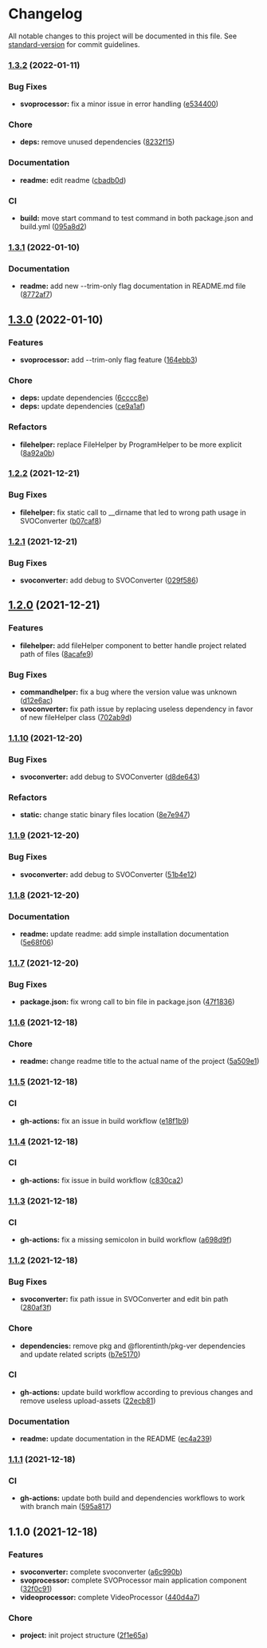 # Changelog

All notable changes to this project will be documented in this file. See [standard-version](https://github.com/conventional-changelog/standard-version) for commit guidelines.

### [1.3.2](https://github.com/FlorentinTh/svo-processor/compare/v1.3.1...v1.3.2) (2022-01-11)


### Bug Fixes

* **svoprocessor:** fix a minor issue in error handling ([e534400](https://github.com/FlorentinTh/svo-processor/commit/e534400563c5e372385fa3551c2e31d83e1c0f45))


### Chore

* **deps:** remove unused dependencies ([8232f15](https://github.com/FlorentinTh/svo-processor/commit/8232f15b9c26d18b5878c5f44e5187434da1bc27))


### Documentation

* **readme:** edit readme ([cbadb0d](https://github.com/FlorentinTh/svo-processor/commit/cbadb0de803ebdac9d3758abcf37622759a64671))


### CI

* **build:** move start command to test command in both package.json and build.yml ([095a8d2](https://github.com/FlorentinTh/svo-processor/commit/095a8d285521d5061a6acce2ec8172152e0309d7))

### [1.3.1](https://github.com/FlorentinTh/svo-processor/compare/v1.3.0...v1.3.1) (2022-01-10)


### Documentation

* **readme:** add new --trim-only flag documentation in README.md file ([8772af7](https://github.com/FlorentinTh/svo-processor/commit/8772af7ff643ed3852fd2bb88843635b7411614a))

## [1.3.0](https://github.com/FlorentinTh/svo-processor/compare/v1.2.2...v1.3.0) (2022-01-10)


### Features

* **svoprocessor:** add --trim-only flag feature ([164ebb3](https://github.com/FlorentinTh/svo-processor/commit/164ebb3e86c3630eea77266323c2e677e410d9d7))


### Chore

* **deps:** update dependencies ([6cccc8e](https://github.com/FlorentinTh/svo-processor/commit/6cccc8e86a8d7b6f1c964f7f38955b370b52871c))
* **deps:** update dependencies ([ce9a1af](https://github.com/FlorentinTh/svo-processor/commit/ce9a1af32cc6204bab56dc5341a7052719b9fd3d))


### Refactors

* **filehelper:** replace FileHelper by ProgramHelper to be more explicit ([8a92a0b](https://github.com/FlorentinTh/svo-processor/commit/8a92a0b24a33f9c485b7eb00c21dea21d4835e89))

### [1.2.2](https://github.com/FlorentinTh/svo-processor/compare/v1.2.1...v1.2.2) (2021-12-21)


### Bug Fixes

* **filehelper:** fix static call to __dirname that led to wrong path usage in SVOConverter ([b07caf8](https://github.com/FlorentinTh/svo-processor/commit/b07caf842066a753c022ca64ca5ff58569db1929))

### [1.2.1](https://github.com/FlorentinTh/svo-processor/compare/v1.2.0...v1.2.1) (2021-12-21)


### Bug Fixes

* **svoconverter:** add debug to SVOConverter ([029f586](https://github.com/FlorentinTh/svo-processor/commit/029f5860e23a90a6af34429ffb375508338053d3))

## [1.2.0](https://github.com/FlorentinTh/svo-processor/compare/v1.1.10...v1.2.0) (2021-12-21)


### Features

* **filehelper:** add fileHelper component to better handle project related path of files ([8acafe9](https://github.com/FlorentinTh/svo-processor/commit/8acafe9bb141bfefe5bba481c70a78667f024d74))


### Bug Fixes

* **commandhelper:** fix a bug where the version value was unknown ([d12e6ac](https://github.com/FlorentinTh/svo-processor/commit/d12e6ac941d0ec747624b65b3691a9249055d906))
* **svoconverter:** fix path issue by replacing useless dependency in favor of new fileHelper class ([702ab9d](https://github.com/FlorentinTh/svo-processor/commit/702ab9dffb3e4a96bc62d0a9e3ecfa122847bdcd))

### [1.1.10](https://github.com/FlorentinTh/svo-processor/compare/v1.1.9...v1.1.10) (2021-12-20)


### Bug Fixes

* **svoconverter:** add debug to SVOConverter ([d8de643](https://github.com/FlorentinTh/svo-processor/commit/d8de643dcd6583fcea1b5c36c3fc6654e379312e))


### Refactors

* **static:** change static binary files location ([8e7e947](https://github.com/FlorentinTh/svo-processor/commit/8e7e947f170c2bd66f5cb10236b6bfa47db8964e))

### [1.1.9](https://github.com/FlorentinTh/svo-processor/compare/v1.1.8...v1.1.9) (2021-12-20)


### Bug Fixes

* **svoconverter:** add debug to SVOConverter ([51b4e12](https://github.com/FlorentinTh/svo-processor/commit/51b4e123743bae7994156d794a64a0dfb9471f2b))

### [1.1.8](https://github.com/FlorentinTh/svo-processor/compare/v1.1.7...v1.1.8) (2021-12-20)


### Documentation

* **readme:** update readme: add simple installation documentation ([5e68f06](https://github.com/FlorentinTh/svo-processor/commit/5e68f06154cf77f590f5ed3bf945b57b6ef8812f))

### [1.1.7](https://github.com/FlorentinTh/svo-processor/compare/v1.1.6...v1.1.7) (2021-12-20)


### Bug Fixes

* **package.json:** fix wrong call to bin file in package.json ([47f1836](https://github.com/FlorentinTh/svo-processor/commit/47f183652c7643a489523035eda81b37eb6927a9))

### [1.1.6](https://github.com/FlorentinTh/svo-processor/compare/v1.1.5...v1.1.6) (2021-12-18)


### Chore

* **readme:** change readme title to the actual name of the project ([5a509e1](https://github.com/FlorentinTh/svo-processor/commit/5a509e163cfa76436a5ad648db734d93654f2b45))

### [1.1.5](https://github.com/FlorentinTh/svo-processor/compare/v1.1.4...v1.1.5) (2021-12-18)


### CI

* **gh-actions:** fix an issue in build workflow ([e18f1b9](https://github.com/FlorentinTh/svo-processor/commit/e18f1b983b19f261cd806efa2d20a81f9f238821))

### [1.1.4](https://github.com/FlorentinTh/svo-processor/compare/v1.1.3...v1.1.4) (2021-12-18)


### CI

* **gh-actions:** fix issue in build workflow ([c830ca2](https://github.com/FlorentinTh/svo-processor/commit/c830ca2c697f0a739131db8b7a6ca1fade496d04))

### [1.1.3](https://github.com/FlorentinTh/svo-processor/compare/v1.1.2...v1.1.3) (2021-12-18)


### CI

* **gh-actions:** fix a missing semicolon in build workflow ([a698d9f](https://github.com/FlorentinTh/svo-processor/commit/a698d9fc6b68e77221f79fd3a14a30e9a8481adf))

### [1.1.2](https://github.com/FlorentinTh/svo-processor/compare/v1.1.1...v1.1.2) (2021-12-18)


### Bug Fixes

* **svoconverter:** fix path issue in SVOConverter and edit bin path ([280af3f](https://github.com/FlorentinTh/svo-processor/commit/280af3f6e24775d3c672db251e8739d320f611d9))


### Chore

* **dependencies:** remove  pkg and @florentinth/pkg-ver dependencies and update related scripts ([b7e5170](https://github.com/FlorentinTh/svo-processor/commit/b7e51704bfab84cf2b12c186b0a0b7c796e30c32))


### CI

* **gh-actions:** update build workflow according to previous changes and remove useless upload-assets ([22ecb81](https://github.com/FlorentinTh/svo-processor/commit/22ecb81ce340e4fed5cc4d5b26d91f6e30c1334a))


### Documentation

* **readme:** update documentation in the README ([ec4a239](https://github.com/FlorentinTh/svo-processor/commit/ec4a2397b0d111ce4b69c880d56c3ec338d8dea0))

### [1.1.1](https://github.com/FlorentinTh/svo-processor/compare/v1.1.0...v1.1.1) (2021-12-18)


### CI

* **gh-actions:** update both build and dependencies workflows to work with branch main ([595a817](https://github.com/FlorentinTh/svo-processor/commit/595a817d995ed5017b06fc466d88e9ef29486a42))

## 1.1.0 (2021-12-18)


### Features

* **svoconverter:** complete svoconverter ([a6c990b](https://github.com/FlorentinTh/svo-processor/commit/a6c990b913ade2dcfa48f412f0c3648fdbff3022))
* **svoprocessor:** complete SVOProcessor main application component ([32f0c91](https://github.com/FlorentinTh/svo-processor/commit/32f0c9102eb2261690e7193bff839961ce96a7e1))
* **videoprocessor:** complete VideoProcessor ([440d4a7](https://github.com/FlorentinTh/svo-processor/commit/440d4a7357d71a5147f317eea1278e76c2b21fab))


### Chore

* **project:** init project structure ([2f1e65a](https://github.com/FlorentinTh/svo-processor/commit/2f1e65a01ab7d99ca3e607756f968a7f964d3c92))
